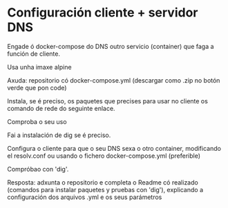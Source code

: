 # Configuración cliente + servidor DNS


Engade ó docker-compose do DNS outro servicio (container) que faga a función de cliente.

Usa unha imaxe alpine

Axuda: repositorio có docker-compose.yml (descargar como .zip no botón verde que pon code)

Instala, se é preciso, os paquetes que precises para usar no cliente os comando de rede do seguinte enlace.

Comproba o seu uso

Fai a instalación de dig se é preciso.

Configura o cliente para que o seu DNS sexa o otro container, modificando el resolv.conf ou usando o fichero docker-compose.yml (preferible)

Compróbao con 'dig'.

Resposta: adxunta o repositorio e completa o Readme có realizado (comandos para instalar paquetes y pruebas con 'dig'), explicando a configuración dos arquivos .yml e os seus parámetros
